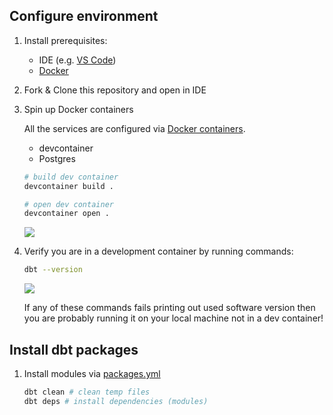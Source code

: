 ## Configure environment

1. Install prerequisites:
    - IDE (e.g. [VS Code](https://code.visualstudio.com/docs/setup/setup-overview))
    - [Docker](https://docs.docker.com/engine/install/)

1. Fork & Clone this repository and open in IDE

1. Spin up Docker containers

    All the services are configured via [Docker containers](./docker-compose.yml).

    - devcontainer
    - Postgres

    ```bash
    # build dev container
    devcontainer build .

    # open dev container
    devcontainer open .
    ```

    ![](./docs/1_docker_compose_services.png)

1. Verify you are in a development container by running commands:

    ```bash
    dbt --version
    ```

    ![](./docs/2_dbt_version.png)

    If any of these commands fails printing out used software version then you are probably running it on your local machine not in a dev container!


## Install dbt packages

1. Install modules via [packages.yml](./packages.yml)

    ```bash
    dbt clean # clean temp files
    dbt deps # install dependencies (modules)
    ```
